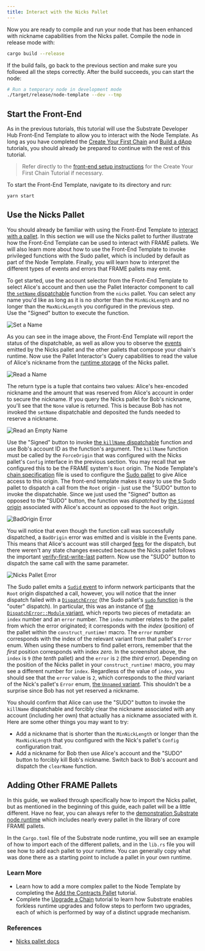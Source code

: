 ```yaml
---
title: Interact with the Nicks Pallet
---
```


Now you are ready to compile and run your node that has been enhanced with nickname capabilities
from the Nicks pallet. Compile the node in release mode with:

```bash
cargo build --release
```

If the build fails, go back to the previous section and make sure you followed all the steps
correctly. After the build succeeds, you can start the node:

```bash
# Run a temporary node in development mode
./target/release/node-template --dev --tmp
```

## Start the Front-End

As in the previous tutorials, this tutorial will use the Substrate Developer Hub Front-End Template
to allow you to interact with the Node Template. As long as you have completed the
[Create Your First Chain](../create-your-first-substrate-chain) and [Build a dApp](../build-a-dapp)
tutorials, you should already be prepared to continue with the rest of this tutorial.

> Refer directly to the
> [front-end setup instructions](../create-your-first-substrate-chain/setup#install-the-front-end-template)
> for the Create Your First Chain Tutorial if necessary.

To start the Front-End Template, navigate to its directory and run:

```bash
yarn start
```

## Use the Nicks Pallet

You should already be familiar with using the Front-End Template to
[interact with a pallet](../create-your-first-substrate-chain/interact#pallet-interactor-&-events).
In this section we will use the Nicks pallet to further illustrate how the Front-End Template can be
used to interact with FRAME pallets. We will also learn more about how to use the Front-End Template
to invoke privileged functions with the Sudo pallet, which is included by default as part of the
Node Template. Finally, you will learn how to interpret the different types of events and errors
that FRAME pallets may emit. 

To get started, use the account selector from the Front-End Template to
select Alice's account and then use the Pallet Interactor component to call
[the `setName` dispatchable](https://substrate.dev/rustdocs/v3.0.0/pallet_nicks/enum.Call.html#variant.set_name)
function from the `nicks` pallet. You can select any name you'd like as long as it is no shorter
than the `MinNickLength` and no longer than the `MaxNickLength` you configured in the previous step.  
Use the "Signed" button to execute the function.

![Set a Name](assets/tutorials/add-a-pallet/set-name.png)

As you can see in the image above, the Front-End Template will report the status of the
dispatchable, as well as allow you to observe the
[events](https://substrate.dev/rustdocs/v3.0.0/pallet_nicks/enum.RawEvent.html) emitted by the Nicks
pallet and the other pallets that compose your chain's runtime. Now use the Pallet Interactor's
Query capabilities to read the value of Alice's nickname from the
[runtime storage](../../knowledgebase/runtime/storage) of the Nicks pallet.

![Read a Name](assets/tutorials/add-a-pallet/name-of-alice.png)

The return type is a tuple that contains two values: Alice's hex-encoded nickname and the amount
that was reserved from Alice's account in order to secure the nickname. If you query the Nicks
pallet for Bob's nickname, you'll see that the `None` value is returned. This is because Bob has not
invoked the `setName` dispatchable and deposited the funds needed to reserve a nickname.

![Read an Empty Name](assets/tutorials/add-a-pallet/name-of-bob.png)

Use the "Signed" button to invoke
[the `killName` dispatchable](https://substrate.dev/rustdocs/v3.0.0/pallet_nicks/enum.Call.html#variant.kill_name)
function and use Bob's account ID as the function's argument. The `killName` function must be called
by the `ForceOrigin` that was configured with the Nicks pallet's `Config` interface in the previous
section. You may recall that we configured this to be the FRAME system's `Root` origin. The Node
Template's
[chain specification](https://github.com/substrate-developer-hub/substrate-node-template/blob/v3.0.0/node/src/chain_spec.rs)
file is used to configure the
[Sudo pallet](https://substrate.dev/rustdocs/v3.0.0/pallet_sudo/index.html) to give Alice access to
this origin. The front-end template makes it easy to use the Sudo pallet to dispatch a call from the
`Root` origin - just use the "SUDO" button to invoke the dispatchable. Since we just used the
"Signed" button as opposed to the "SUDO" button, the function was _dispatched_ by
[the `Signed` origin](https://substrate.dev/rustdocs/v3.0.0/frame_system/enum.RawOrigin.html#variant.Signed)
associated with Alice's account as opposed to the `Root` origin.

![`BadOrigin` Error](assets/tutorials/add-a-pallet/clear-name-bad-origin.png)

You will notice that even though the function call was successfully dispatched, a `BadOrigin` error
was emitted and is visible in the Events pane. This means that Alice's account was still charged
[fees](../../knowledgebase/runtime/fees) for the dispatch, but there weren't any state changes
executed because the Nicks pallet follows the important
[verify-first-write-last](../../knowledgebase/runtime/storage#verify-first-write-last) pattern. Now
use the "SUDO" button to dispatch the same call with the same parameter.

![Nicks Pallet Error](assets/tutorials/add-a-pallet/clear-name-error.png)

The Sudo pallet emits a
[`Sudid` event](https://substrate.dev/rustdocs/v3.0.0/pallet_sudo/enum.RawEvent.html#variant.Sudid)
to inform network participants that the `Root` origin dispatched a call, however, you will notice
that the inner dispatch failed with a
[`DispatchError`](https://substrate.dev/rustdocs/v3.0.0/sp_runtime/enum.DispatchError.html) (the
Sudo pallet's
[`sudo` function](https://substrate.dev/rustdocs/v3.0.0/pallet_sudo/enum.Call.html#variant.sudo) is
the "outer" dispatch). In particular, this was an instance of
[the `DispatchError::Module` variant](https://substrate.dev/rustdocs/v3.0.0/frame_support/dispatch/enum.DispatchError.html#variant.Module),
which reports two pieces of metadata: an `index` number and an `error` number. The `index` number
relates to the pallet from which the error originated; it corresponds with the _index_ (position) of
the pallet within the `construct_runtime!` macro. The `error` number corresponds with the index of
the relevant variant from that pallet's `Error` enum. When using these numbers to find pallet
errors, remember that the _first_ position corresponds with index _zero_. In the screenshot above,
the `index` is `9` (the _tenth_ pallet) and the `error` is `2` (the _third_ error). Depending on the
position of the Nicks pallet in your `construct_runtime!` macro, you may see a different number for
`index`. Regardless of the value of `index`, you should see that the `error` value is `2`, which
corresponds to the _third_ variant of the Nick's pallet's `Error` enum,
[the `Unnamed` variant](https://substrate.dev/rustdocs/v3.0.0/pallet_nicks/enum.Error.html#variant.Unnamed).
This shouldn't be a surprise since Bob has not yet reserved a nickname.

You should confirm that Alice can use the "SUDO" button to invoke the `killName` dispatchable and
forcibly clear the nickname associated with any account (including her own) that actually has a
nickname associated with it. Here are some other things you may want to try:

- Add a nickname that is shorter than the `MinNickLength` or longer than the `MaxNickLength` that
  you configured with the Nick's pallet's `Config` configuration trait.
- Add a nickname for Bob then use Alice's account and the "SUDO" button to forcibly kill Bob's
  nickname. Switch back to Bob's account and dispatch the `clearName` function.

## Adding Other FRAME Pallets

In this guide, we walked through specifically how to import the Nicks pallet, but as mentioned in
the beginning of this guide, each pallet will be a little different. Have no fear, you can always
refer to the
[demonstration Substrate node runtime](https://github.com/paritytech/substrate/blob/v3.0.0/bin/node/runtime/)
which includes nearly every pallet in the library of core FRAME pallets.

In the `Cargo.toml` file of the Substrate node runtime, you will see an example of how to import
each of the different pallets, and in the `lib.rs` file you will see how to add each pallet to your
runtime. You can generally copy what was done there as a starting point to include a pallet in your
own runtime.

### Learn More

- Learn how to add a more complex pallet to the Node Template by completing the
  [Add the Contracts Pallet](../add-contracts-pallet) tutorial.
- Complete the [Upgrade a Chain](../upgrade-a-chain) tutorial to learn how Substrate enables
  forkless runtime upgrades and follow steps to perform two upgrades, each of which is performed by
  way of a distinct upgrade mechanism.

### References

- [Nicks pallet docs](https://substrate.dev/rustdocs/v3.0.0/pallet_nicks/index.html)
